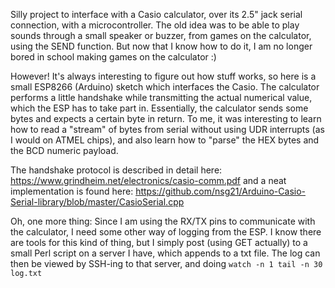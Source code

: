 Silly project to interface with a Casio calculator, over its 2.5" jack serial connection, with a microcontroller.
The old idea was to be able to play sounds through a small speaker or buzzer, from games on the calculator, using the SEND function.
But now that I know how to do it, I am no longer bored in school making games on the calculator :)

However! It's always interesting to figure out how stuff works, so here is a small ESP8266 (Arduino) sketch which interfaces the Casio.
The calculator performs a little handshake while transmitting the actual numerical value, which the ESP has to take part in.
Essentially, the calculator sends some bytes and expects a certain byte in return. To me, it was interesting to learn how to read a "stream" of bytes from serial without using UDR interrupts (as I would on ATMEL chips), and also learn how to "parse" the HEX bytes and the BCD numeric payload.

The handshake protocol is described in detail here: 
https://www.grindheim.net/electronics/casio-comm.pdf
and a neat implementation is found here:
https://github.com/nsg21/Arduino-Casio-Serial-library/blob/master/CasioSerial.cpp

Oh, one more thing: Since I am using the RX/TX pins to communicate with the calculator, I need some other way of logging from the ESP.
I know there are tools for this kind of thing, but I simply post (using GET actually) to a small Perl script on a server I have, which appends to a txt file.
The log can then be viewed by SSH-ing to that server, and doing `watch -n 1 tail -n 30 log.txt`
